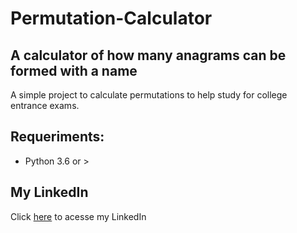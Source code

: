 # Permutation-Calculator
## A calculator of how many anagrams can be formed with a name
A simple project to calculate permutations to help study for college entrance exams.
 
 ## Requeriments:
 - Python 3.6 or >

## My LinkedIn
Click [here](https://www.linkedin.com/in/alberto-bruno-silvestre-de-oliveira-b7a010259/) to acesse my LinkedIn
